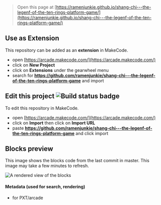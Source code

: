  


> Open this page at [https://ramenjunkie.github.io/shang-chi---the-legenf-of-the-ten-rings-platform-game/](https://ramenjunkie.github.io/shang-chi---the-legenf-of-the-ten-rings-platform-game/)

## Use as Extension

This repository can be added as an **extension** in MakeCode.

* open [https://arcade.makecode.com/](https://arcade.makecode.com/)
* click on **New Project**
* click on **Extensions** under the gearwheel menu
* search for **https://github.com/ramenjunkie/shang-chi---the-legenf-of-the-ten-rings-platform-game** and import

## Edit this project ![Build status badge](https://github.com/ramenjunkie/shang-chi---the-legenf-of-the-ten-rings-platform-game/workflows/MakeCode/badge.svg)

To edit this repository in MakeCode.

* open [https://arcade.makecode.com/](https://arcade.makecode.com/)
* click on **Import** then click on **Import URL**
* paste **https://github.com/ramenjunkie/shang-chi---the-legenf-of-the-ten-rings-platform-game** and click import

## Blocks preview

This image shows the blocks code from the last commit in master.
This image may take a few minutes to refresh.

![A rendered view of the blocks](https://github.com/ramenjunkie/shang-chi---the-legenf-of-the-ten-rings-platform-game/raw/master/.github/makecode/blocks.png)

#### Metadata (used for search, rendering)

* for PXT/arcade
<script src="https://makecode.com/gh-pages-embed.js"></script><script>makeCodeRender("{{ site.makecode.home_url }}", "{{ site.github.owner_name }}/{{ site.github.repository_name }}");</script>
